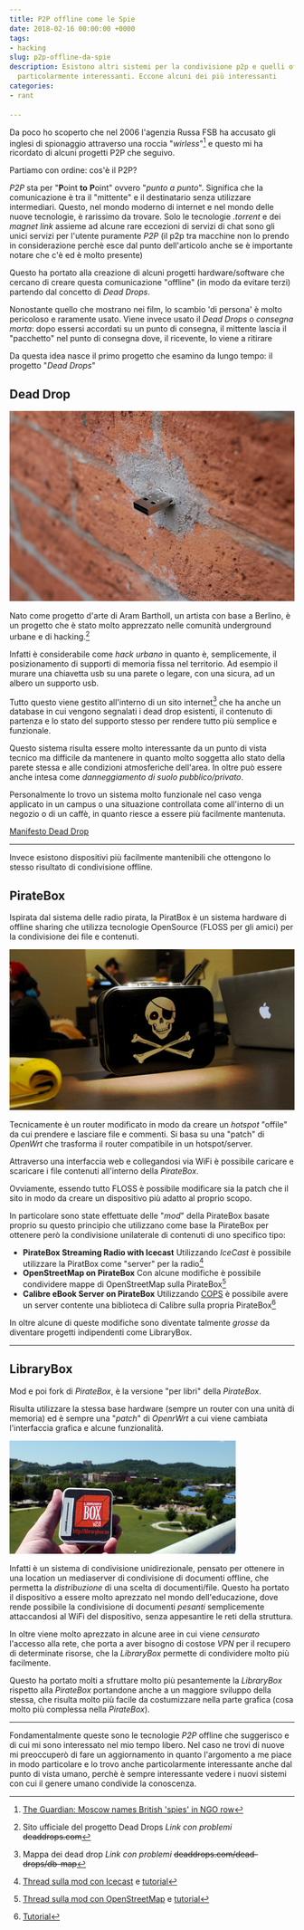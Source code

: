 ```yaml
---
title: P2P offline come le Spie
date: 2018-02-16 00:00:00 +0000
tags:
- hacking
slug: p2p-offline-da-spie
description: Esistono altri sistemi per la condivisione p2p e quelli offline sono
  particolarmente interessanti. Eccone alcuni dei più interessanti
categories:
- rant

---
```

Da poco ho scoperto che nel 2006 l'agenzia Russa FSB ha accusato gli inglesi di spionaggio attraverso una roccia "_wirless_"[^1] e questo mi ha ricordato di alcuni progetti P2P che seguivo.

Partiamo con ordine: cos'è il P2P?

*P2P* sta per "**P**oint **to** **P**oint" ovvero "*punto a punto*". Significa che la comunicazione è tra il "mittente" e il destinatario senza utilizzare intermediari. Questo, nel mondo moderno di internet e nel mondo delle nuove tecnologie, è rarissimo da trovare. Solo le tecnologie *.torrent* e dei *magnet link* assieme ad alcune rare eccezioni di servizi di chat sono gli unici servizi per l'utente puramente *P2P* (il p2p tra macchine non lo prendo in considerazione perchè esce dal punto dell'articolo anche se è importante notare che c'è ed è molto presente)

Questo ha portato alla creazione di alcuni progetti hardware/software che cercano di creare questa comunicazione "offline" (in modo da evitare terzi) partendo dal concetto di *Dead Drops*.

Nonostante quello che mostrano nei film, lo scambio 'di persona' è molto pericoloso e raramente usato. Viene invece usato il *Dead Drops* o *consegna morta*:
dopo essersi accordati su un punto di consegna, il mittente lascia il "pacchetto" nel punto di consegna dove, il ricevente, lo viene a ritirare
	
Da questa idea nasce il primo progetto che esamino da lungo tempo: il progetto "*Dead Drops*"

## Dead Drop
![Dead Drop USB](deaddrops.jpg)

Nato come progetto d'arte di Aram Bartholl, un artista con base a Berlino, è un progetto che è stato molto apprezzato nelle comunità underground urbane e di hacking.[^2]

Infatti è considerabile come _hack urbano_ in quanto è, semplicemente, il posizionamento di supporti di memoria fissa nel territorio. Ad esempio il murare una chiavetta usb su una parete o legare, con una sicura, ad un albero un supporto usb.

Tutto questo viene gestito all'interno di un sito internet[^5] che ha anche un database in cui vengono segnalati i dead drop esistenti, il contenuto di partenza e lo stato del supporto stesso per rendere tutto più semplice e funzionale. 

Questo sistema risulta essere molto interessante da un punto di vista tecnico ma difficile da mantenere in quanto molto soggetta allo stato della parete stessa e alle condizioni atmosferiche dell'area. In oltre può essere anche intesa come _danneggiamento di suolo pubblico/privato_.

Personalmente lo trovo un sistema molto funzionale nel caso venga applicato in un campus o una situazione controllata come all'interno di un negozio o di un caffè, in quanto riesce a essere più facilmente mantenuta.

[Manifesto Dead Drop](https://deaddrops.com/dead-drops/manifesto/)

---

Invece esistono dispositivi più facilmente mantenibili che ottengono lo stesso risultato di condivisione offline.

## PirateBox

Ispirata dal sistema delle radio pirata, la PiratBox è un sistema hardware di offline sharing che utilizza tecnologie OpenSource (FLOSS per gli amici) per la condivisione dei file e contenuti.

![Pirate Box](piratebox.gif)

Tecnicamente è un router modificato in modo da creare un _hotspot_ "offile" da cui prendere e lasciare file e commenti. Si basa su una "patch" di _OpenWrt_ che trasforma il router compatibile in un hotspot/server. 

Attraverso una interfaccia web e collegandosi via WiFi è possibile caricare e scaricare i file contenuti all'interno della _PirateBox_.

Ovviamente, essendo tutto FLOSS è possibile modificare sia la patch che il sito in modo da creare un dispositivo più adatto al proprio scopo.

In particolare sono state effettuate delle "_mod_" della PirateBox basate proprio su questo principio che utilizzano come base la PirateBox per ottenere però la condivisione unilaterale di contenuti di uno specifico tipo:

* __PirateBox Streaming Radio with Icecast__ Utilizzando _IceCast_ è possibile utilizzare la PiratBox come "server" per la radio[^3.1]
* __OpenStreetMap on PirateBox__ Con alcune modifiche è possibile condividere mappe di OpenStreetMap sulla PirateBox[^3.2]
* __Calibre eBook Server on PirateBox__ Utilizzando [COPS](https://blog.slucas.fr/projects/calibre-opds-php-server/) è possibile avere un server contente una biblioteca di Calibre sulla propria PirateBox[^3.3]

In oltre alcune di queste modifiche sono diventate talmente _grosse_ da diventare progetti indipendenti come LibraryBox.

---

## LibraryBox

Mod e poi fork di _PirateBox_, è la versione "per libri" della _PirateBox_. 

Risulta utilizzare la stessa base hardware (sempre un router con una unità di memoria) ed è sempre una "_patch_" di _OpenrWrt_ a cui viene cambiata l'interfaccia grafica e alcune funzionalità.

![Library Box](librarybox.png)

Infatti è un sistema di condivisione unidirezionale, pensato per ottenere in una location un mediaserver di condivisione di documenti offline, che permetta la _distribuzione_ di una scelta di documenti/file. Questo ha portato il dispositivo a essere molto aprezzato nel mondo dell'educazione, dove rende possibile la condivisione di documenti _pesanti_ semplicemente attaccandosi al WiFi del dispositivo, senza appesantire le reti della struttura.

In oltre viene molto aprezzato in alcune aree in cui viene _censurato_ l'accesso alla rete, che porta a aver bisogno di costose _VPN_ per il recupero di determinate risorse, che la _LibraryBox_ permette di condividere molto più facilmente.

Questo ha portato molti a sfruttare molto più pesantemente la _LibraryBox_ rispetto alla _PirateBox_ portandone anche a un maggiore sviluppo della stessa, che risulta molto più facile da costumizzare nella parte grafica (cosa molto più complessa nella _PirateBox_).

---

Fondamentalmente queste sono le tecnologie _P2P_ offline che suggerisco e di cui mi sono interessato nel mio tempo libero. Nel caso ne trovi di nuove mi preoccuperò di fare un aggiornamento in quanto l'argomento a me piace in modo particolare e lo trovo anche particolarmente interessante anche dal punto di vista umano, perchè è sempre interessante vedere i nuovi sistemi con cui il genere umano condivide la conoscenza.
 
[^1]: [The Guardian: Moscow names British 'spies' in NGO row](https://www.theguardian.com/world/2006/jan/23/russia.politics)
[^2]: Sito ufficiale del progetto Dead Drops  _Link con problemi_ ~~deaddrops.com~~
[^3.1]: [Thread sulla mod con Icecast](http://forum.piratebox.cc/read.php?2,3764) e [tutorial](https://github.com/janbre/Assorted/tree/master/Piratebox/PirateBoxRadio)
[^3.2]: [Thread sulla mod con OpenStreetMap](http://forum.piratebox.cc/read.php?2,6988) e [tutorial](https://github.com/reinvented/openstreetbox)
[^3.3]: [Tutorial](https://forum.piratebox.cc/read.php?8,7921,7921#msg-7921)
[^4]: [Sito ufficiale del progetto Library Box](http://librarybox.us)
[^5]: Mappa dei dead drop _Link con problemi_ ~~deaddrops.com/dead-drops/db-map~~
